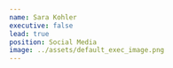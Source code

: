 ```yaml
---
name: Sara Kohler
executive: false
lead: true
position: Social Media
image: ../assets/default_exec_image.png
---
```

